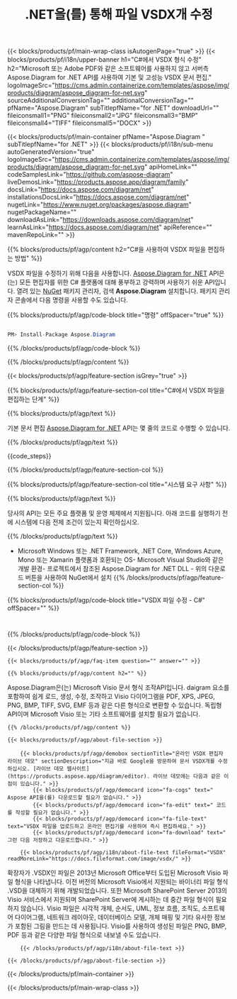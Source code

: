 ﻿---
title: .NET을(를) 통해 파일 VSDX개 수정 
url: /ko/net/editor/vsdx/ 
description: .NET Framework, .NET Core, Windows Azure, Mono 또는 Xamarin 플랫폼에서 VSDX 문서를 편집하기 위한 C# 소스 코드.
---
{{< blocks/products/pf/main-wrap-class isAutogenPage="true" >}}
{{< blocks/products/pf/i18n/upper-banner h1="C#에서 VSDX 형식 수정" h2="Microsoft 또는 Adobe PDF와 같은 소프트웨어를 사용하지 않고 서버측 Aspose.Diagram for .NET API를 사용하여 기본 및 고성능 VSDX 문서 편집." logoImageSrc="https://cms.admin.containerize.com/templates/aspose/img/products/diagram/aspose_diagram-for-net.svg" sourceAdditionalConversionTag="" additionalConversionTag="" pfName="Aspose.Diagram" subTitlepfName="for .NET" downloadUrl="" fileiconsmall1="PNG" fileiconsmall2="JPG" fileiconsmall3="BMP" fileiconsmall4="TIFF" fileiconsmall5="DOCX" >}}

{{< blocks/products/pf/main-container pfName="Aspose.Diagram " subTitlepfName="for .NET" >}}
{{< blocks/products/pf/i18n/sub-menu autoGeneratedVersion="true" logoImageSrc="https://cms.admin.containerize.com/templates/aspose/img/products/diagram/aspose_diagram-for-net.svg" apiHomeLink="" codeSamplesLink="https://github.com/aspose-diagram" liveDemosLink="https://products.aspose.app/diagram/family" docsLink="https://docs.aspose.com/diagram/net" installationsDocsLink="https://docs.aspose.com/diagram/net" nugetLink="https://www.nuget.org/packages/aspose.diagram" nugetPackageName="" downloadAsLink="https://downloads.aspose.com/diagram/net" learnAsLink="https://docs.aspose.com/diagram/net" apiReference="" mavenRepoLink="" >}}

{{% blocks/products/pf/agp/content h2="C#을 사용하여 VSDX 파일을 편집하는 방법" %}}

VSDX 파일을 수정하기 위해 다음을 사용합니다. <a href="https://products.aspose.com/diagram/net">Aspose.Diagram for .NET</a> API은(는) 모든 편집자를 위한 C# 플랫폼에 대해 풍부하고 강력하며 사용하기 쉬운 API입니다. 열려 있는 <a href="https://www.nuget.org/packages/aspose.diagram">NuGet</a> 패키지 관리자, 검색 <b>Aspose.Diagram</b> 설치합니다. 패키지 관리자 콘솔에서 다음 명령을 사용할 수도 있습니다.

{{% blocks/products/pf/agp/code-block title="명령" offSpacer="true" %}}

```cs

PM> Install-Package Aspose.Diagram


```

{{% /blocks/products/pf/agp/code-block %}}

{{% /blocks/products/pf/agp/content %}}

{{< blocks/products/pf/agp/feature-section isGrey="true" >}}

{{% blocks/products/pf/agp/feature-section-col title="C#에서 VSDX 파일을 편집하는 단계" %}}

{{% blocks/products/pf/agp/text %}}

 기본 문서 편집
 [Aspose.Diagram for .NET](https://products.aspose.com/diagram/net) 
 API는 몇 줄의 코드로 수행할 수 있습니다.

{{% /blocks/products/pf/agp/text %}}

{{code_steps}}

{{% /blocks/products/pf/agp/feature-section-col %}}

{{% blocks/products/pf/agp/feature-section-col title="시스템 요구 사항" %}}

{{% blocks/products/pf/agp/text %}}

 당사의 API는 모든 주요 플랫폼 및 운영 체제에서 지원됩니다. 아래 코드를 실행하기 전에 시스템에 다음 전제 조건이 있는지 확인하십시오.

{{% /blocks/products/pf/agp/text %}}

- Microsoft Windows 또는 .NET Framework, .NET Core, Windows Azure, Mono 또는 Xamarin 플랫폼과 호환되는 OS- Microsoft Visual Studio와 같은 개발 환경- 프로젝트에서 참조된 Aspose.Diagram for .NET DLL - 위의 다운로드 버튼을 사용하여 NuGet에서 설치
{{% /blocks/products/pf/agp/feature-section-col %}}

{{% blocks/products/pf/agp/code-block title="VSDX 파일 수정 - C#" offSpacer="" %}}

```cs



```

{{% /blocks/products/pf/agp/code-block %}}

{{< /blocks/products/pf/agp/feature-section >}}

    {{< blocks/products/pf/agp/faq-item question="" answer="" >}}
 

<!-- aboutfile Starts -->

    {{% blocks/products/pf/agp/content h2="" %}}

Aspose.Diagram은(는) Microsoft Visio 문서 형식 조작API입니다. daigram 요소를 포함하여 쉽게 로드, 생성, 수정, 조작하고 Visio 다이어그램을 PDF, XPS, JPEG, PNG, BMP, TIFF, SVG, EMF 등과 같은 다른 형식으로 변환할 수 있습니다. 독립형 API이며 Microsoft Visio 또는 기타 소프트웨어를 설치할 필요가 없습니다.    



    {{% /blocks/products/pf/agp/content %}}

    {{< blocks/products/pf/agp/about-file-section >}}

        {{< blocks/products/pf/agp/demobox sectionTitle="온라인 VSDX 편집자 라이브 데모" sectionDescription="지금 바로 Google을 방문하여 문서 VSDX개를 수정하십시오. [라이브 데모 웹사이트](https://products.aspose.app/diagram/editor). 라이브 데모에는 다음과 같은 이점이 있습니다." >}}
            {{< blocks/products/pf/agp/democard icon="fa-cogs" text=" Aspose API을(를) 다운로드할 필요가 없습니다." >}}
            {{< blocks/products/pf/agp/democard icon="fa-edit" text=" 코드를 작성할 필요가 없습니다." >}}
            {{< blocks/products/pf/agp/democard icon="fa-file-text" text="VSDX 파일을 업로드하고 온라인 편집기를 사용하여 즉시 편집하세요." >}}
            {{< blocks/products/pf/agp/democard icon="fa-download" text=" 그런 다음 저장하고 다운로드합니다." >}}

        {{< blocks/products/pf/agp/i18n/about-file-text fileFormat="VSDX" readMoreLink="https://docs.fileformat.com/image/vsdx/" >}}
확장자가 .VSDX인 파일은 2013년 Microsoft Office부터 도입된 Microsoft Visio 파일 형식을 나타냅니다. 이전 버전의 Microsoft Visio에서 지원되는 바이너리 파일 형식 .VSD을 대체하기 위해 개발되었습니다. 또한 Microsoft SharePoint Server 2013의 Visio 서비스에서 지원되며 SharePoint Server에 게시하는 데 중간 파일 형식이 필요하지 않습니다. Visio 파일은 시각적 개체, 순서도, UML, 정보 흐름, 조직도, 소프트웨어 다이어그램, 네트워크 레이아웃, 데이터베이스 모델, 개체 매핑 및 기타 유사한 정보가 포함된 그림을 만드는 데 사용됩니다. Visio를 사용하여 생성된 파일은 PNG, BMP, PDF 등과 같은 다양한 파일 형식으로 내보낼 수도 있습니다. 

        {{< /blocks/products/pf/agp/i18n/about-file-text >}}

    {{< /blocks/products/pf/agp/about-file-section >}}

<!-- aboutfile Ends -->



{{< /blocks/products/pf/main-container >}}
    
{{< /blocks/products/pf/main-wrap-class >}}